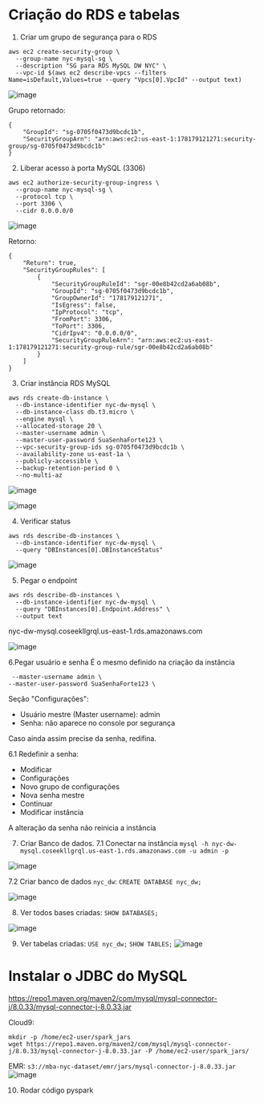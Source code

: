 # Criação do RDS e tabelas
1. Criar um grupo de segurança para o RDS

```
aws ec2 create-security-group \
  --group-name nyc-mysql-sg \
  --description "SG para RDS MySQL DW NYC" \
  --vpc-id $(aws ec2 describe-vpcs --filters Name=isDefault,Values=true --query "Vpcs[0].VpcId" --output text)
```

![image](https://github.com/user-attachments/assets/3d1af60f-546c-459f-b232-20202d48e50a)

Grupo retornado:
```
{
    "GroupId": "sg-0705f0473d9bcdc1b",
    "SecurityGroupArn": "arn:aws:ec2:us-east-1:178179121271:security-group/sg-0705f0473d9bcdc1b"
}
```

2. Liberar acesso à porta MySQL (3306)

```
aws ec2 authorize-security-group-ingress \
  --group-name nyc-mysql-sg \
  --protocol tcp \
  --port 3306 \
  --cidr 0.0.0.0/0
```
![image](https://github.com/user-attachments/assets/cc4729eb-578a-48e8-95de-fcf0949eb807)

Retorno:
```
{
    "Return": true,
    "SecurityGroupRules": [
        {
            "SecurityGroupRuleId": "sgr-00e8b42cd2a6ab08b",
            "GroupId": "sg-0705f0473d9bcdc1b",
            "GroupOwnerId": "178179121271",
            "IsEgress": false,
            "IpProtocol": "tcp",
            "FromPort": 3306,
            "ToPort": 3306,
            "CidrIpv4": "0.0.0.0/0",
            "SecurityGroupRuleArn": "arn:aws:ec2:us-east-1:178179121271:security-group-rule/sgr-00e8b42cd2a6ab08b"
        }
    ]
}
```
3. Criar instância RDS MySQL

```
aws rds create-db-instance \
  --db-instance-identifier nyc-dw-mysql \
  --db-instance-class db.t3.micro \
  --engine mysql \
  --allocated-storage 20 \
  --master-username admin \
  --master-user-password SuaSenhaForte123 \
  --vpc-security-group-ids sg-0705f0473d9bcdc1b \
  --availability-zone us-east-1a \
  --publicly-accessible \
  --backup-retention-period 0 \
  --no-multi-az

```
![image](https://github.com/user-attachments/assets/d9c78ba6-eb3d-446d-9b55-caead2d065a6)

![image](https://github.com/user-attachments/assets/682eca06-631e-4dc2-b9de-0245c5409502)

4. Verificar status

```
aws rds describe-db-instances \
  --db-instance-identifier nyc-dw-mysql \
  --query "DBInstances[0].DBInstanceStatus"
```
![image](https://github.com/user-attachments/assets/2c6fcc00-bd4a-45a3-bb84-b19a2af230f4)

5. Pegar o endpoint

```
aws rds describe-db-instances \
  --db-instance-identifier nyc-dw-mysql \
  --query "DBInstances[0].Endpoint.Address" \
  --output text
```
nyc-dw-mysql.coseekllgrql.us-east-1.rds.amazonaws.com

![image](https://github.com/user-attachments/assets/ed51b034-fa6a-4ad3-904a-d08d5c2b9fc2)

6.Pegar usuário e senha
É o mesmo definido na criação da instância
```
 --master-username admin \
--master-user-password SuaSenhaForte123 \
```
Seção "Configurações":
- Usuário mestre (Master username): admin
- Senha: não aparece no console por segurança

Caso ainda assim precise da senha, redifina.

6.1 Redefinir a senha:

- Modificar
- Configurações
- Novo grupo de configurações
- Nova senha mestre
- Continuar
- Modificar instância

A alteração da senha não reinicia a instância

7. Criar Banco de dados.
   7.1 Conectar na instância
`mysql -h nyc-dw-mysql.coseekllgrql.us-east-1.rds.amazonaws.com -u admin -p`

![image](https://github.com/user-attachments/assets/aaf58740-9938-4701-b2ab-b2ec0c88c310)

   7.2 Criar banco de dados `nyc_dw`:
`CREATE DATABASE nyc_dw;` 

   ![image](https://github.com/user-attachments/assets/b0de7591-6b56-479e-a7d9-b9821b430983)


8. Ver todos bases criadas:
  `SHOW DATABASES;`
  
  ![image](https://github.com/user-attachments/assets/e0091f8f-7dcf-4694-b14a-47438c261a8d)

9. Ver tabelas criadas:
`USE nyc_dw;`
`SHOW TABLES;`
![image](https://github.com/user-attachments/assets/f22d1bdd-f840-44ba-b919-a93772dcca84)


# Instalar o JDBC do MySQL

https://repo1.maven.org/maven2/com/mysql/mysql-connector-j/8.0.33/mysql-connector-j-8.0.33.jar


Cloud9:
```
mkdir -p /home/ec2-user/spark_jars
wget https://repo1.maven.org/maven2/com/mysql/mysql-connector-j/8.0.33/mysql-connector-j-8.0.33.jar -P /home/ec2-user/spark_jars/
```

EMR:
```s3://mba-nyc-dataset/emr/jars/mysql-connector-j-8.0.33.jar```
![image](https://github.com/user-attachments/assets/d7183673-c428-41af-9c37-bc067c11a23e)

10. Rodar código pyspark
